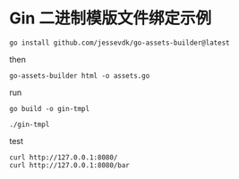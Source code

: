# Gin 二进制模版文件绑定示例

```shell
go install github.com/jessevdk/go-assets-builder@latest
```

then

```shell
go-assets-builder html -o assets.go
```

run

```shell
go build -o gin-tmpl

./gin-tmpl
```

test

```shell
curl http://127.0.0.1:8080/
curl http://127.0.0.1:8080/bar
```


